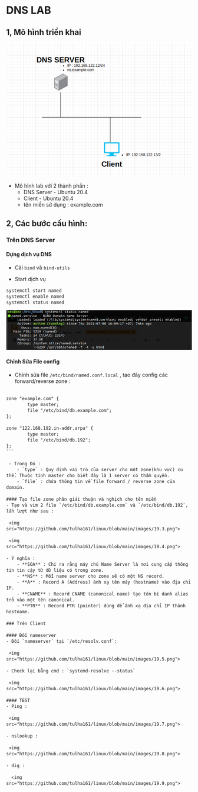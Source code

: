 # DNS LAB

## 1, Mô hình triển khai 

 <img src="https://github.com/tulha161/linux/blob/main/images/19.1.png">

- Mô hình lab với 2 thành phần : 
	- DNS Server - Ubuntu 20.4
	- Client - Ubuntu 20.4 
	- tên miền sử dụng : example.com
	
## 2, Các bước cấu hình:

### Trên DNS Server

#### Dựng dịch vụ DNS 
- Cài `bind` và `bind-utils`
	
- Start dịch vụ 
```
systemctl start named
systemctl enable named
systemctl status named

```
 <img src="https://github.com/tulha161/linux/blob/main/images/19.2.png">
 
#### Chỉnh Sửa File config	 
- Chỉnh sửa file `/etc/bind/named.conf.local` , tạo đây config các forward/reverse zone : 
````

zone "example.com" {
        type master;
        file "/etc/bind/db.example.com";
};

zone "122.168.192.in-addr.arpa" {
        type master;
        file "/etc/bind/db.192";
};
```
 
 - Trong Đó : 
 	- `type` : Quy định vai trò của server cho một zone(khu vực) cụ thể. Thuộc tính master cho biết đây là 1 server có thẩm quyền.
 	- `file` : chứa thông tin về file forward / reverse zone của domain.
 	
#### Tạo file zone phân giải thuận và nghịch cho tên miền
- Tạo và vim 2 file `/etc/bind/db.example.com` và `/etc/bind/db.192`, lần lượt như sau : 

 <img src="https://github.com/tulha161/linux/blob/main/images/19.3.png">

 <img src="https://github.com/tulha161/linux/blob/main/images/19.4.png">
 
- Ý nghĩa :
	- **SOA** : Chỉ ra rằng máy chủ Name Server là nơi cung cấp thông tin tin cậy từ dữ liệu có trong zone.
	- **NS** : Mỗi name server cho zone sẽ có một NS record.
	- **A** : Record A (Address) ánh xạ tên máy (hostname) vào địa chỉ IP.
	- **CNAME** : Record CNAME (canonical name) tạo tên bí danh alias trỏ vào một tên canonical.
	- **PTR** : Record PTR (pointer) dùng để ánh xạ địa chỉ IP thành hostname.
 
### Trên Client

#### Đổi nameserver
- Đổi `nameserver` tại `/etc/resolv.conf`: 

 <img src="https://github.com/tulha161/linux/blob/main/images/19.5.png">
 
- Check lại bằng cmd : `systemd-resolve --status` 

 <img src="https://github.com/tulha161/linux/blob/main/images/19.6.png">
 
#### TEST 
- Ping :

 <img src="https://github.com/tulha161/linux/blob/main/images/19.7.png">
 
- nslookup : 

 <img src="https://github.com/tulha161/linux/blob/main/images/19.8.png">
 
- dig : 

  <img src="https://github.com/tulha161/linux/blob/main/images/19.9.png">





